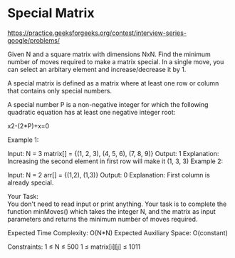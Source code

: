 # Special Matrix


https://practice.geeksforgeeks.org/contest/interview-series-google/problems/


Given N and a square matrix with dimensions NxN. Find the minimum number of moves required to make a matrix special. In a single move, you can select an arbitary element and increase/decrease it by 1.

A special matrix is defined as a matrix where at least one row or column that contains only special numbers.

A special number P is a non-negative integer for which the following quadratic equation has at least one negative integer root:

x2-(2*P)+x=0
 


Example 1:

Input:
N = 3
matrix[] = {(1, 2, 3), (4, 5, 6), (7, 8, 9)}
Output: 1
Explanation:
Increasing the second element in first
row will make it (1, 3, 3)
Example 2:

Input:
N = 2
arr[] = {(1,2), (1,3)}
Output: 0
Explanation:
First column is already special.

Your Task:  
You don't need to read input or print anything. Your task is to complete the function minMoves() which takes the integer N, and the matrix as input parameters and returns the minimum number of moves required.


Expected Time Complexity: O(N*N)
Expected Auxiliary Space: O(constant)


Constraints:
1 ≤ N ≤ 500
1 ≤ matrix[i][j] ≤ 1011
